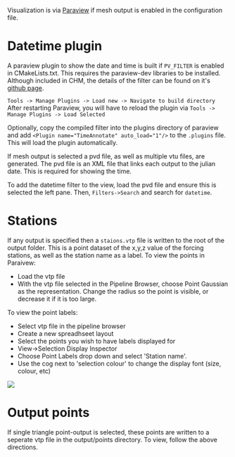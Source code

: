 Visualization is via [Paraview](http://www.paraview.org/) if mesh output is enabled in the configuration file.

# Datetime plugin

A paraview plugin to show the date and time is built if ```PV_FILTER``` is enabled in CMakeLists.txt. This requires the paraview-dev libraries to be installed. Although included in CHM, the details of the filter can be found on it's [github page](https://github.com/Chrismarsh/vtk-paraview-datetimefilter). 

```Tools -> Manage Plugins -> Load new -> Navigate to build directory```
After restarting Paraview, you will have to reload the plugin via ```Tools -> Manage Plugins -> Load Selected```

Optionally, copy the compiled filter into the plugins directory of paraview and add
```<Plugin name="TimeAnnotate" auto_load="1"/>``` to the `.plugins` file. This will load the plugin automatically.

If mesh output is selected a pvd file, as well as multiple vtu files, are generated. The pvd file is an XML file that links each output to the julian date. This is required for showing the time. 

To add the datetime filter to the view, load the pvd file and ensure this is selected the left pane. Then, ```Filters->Search``` and search for ```datetime```. 

# Stations

If any output is specified then a `staions.vtp` file is written to the root of the output folder. This is a point dataset of the x,y,z value of the forcing stations, as well as the station name as a label. To view the points in Paraivew:

- Load the vtp file
- With the vtp file selected in the Pipeline Browser, choose Point Gaussian as the representation. Change the radius so the point is visible, or decrease it if it is too large.

To view the point labels:
- Select vtp file in the pipeline browser
- Create a new spreadhseet layout
- Select the points you wish to have labels displayed for
- View->Selection Display Inspector
- Choose Point Labels drop down and select 'Station name'.
- Use the cog next to 'selection colour' to change the display font (size, colour, etc) 

![](viz_points.png)

# Output points
If single triangle point-output is selected, these points are written to a seperate vtp file in the output/points directory. To view, follow the above directions.